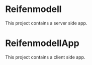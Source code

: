 # Reifenmodell

This project contains a server side app.

# ReifenmodellApp

This project contains a client side app.
